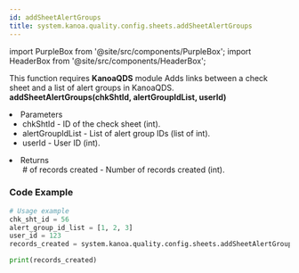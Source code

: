 ```yaml
---
id: addSheetAlertGroups
title: system.kanoa.quality.config.sheets.addSheetAlertGroups
---
```


import PurpleBox from '@site/src/components/PurpleBox';
import HeaderBox from '@site/src/components/HeaderBox';

<PurpleBox>This function requires <b>KanoaQDS</b> module</PurpleBox>
<HeaderBox header="Description">Adds links between a check sheet and a list of alert groups in KanoaQDS.</HeaderBox>
<HeaderBox header="Syntax">
    <b>addSheetAlertGroups(chkShtId, alertGroupIdList, userId)</b>
    <li> Parameters <br />
        <ul>
            <li>chkShtId - ID of the check sheet (int).</li>
            <li>alertGroupIdList - List of alert group IDs (list of int).</li>
            <li>userId - User ID (int).</li>
        </ul>
    </li>
    <li> Returns <br />
        <ul># of records created - Number of records created (int).</ul>
    </li>
</HeaderBox>

### Code Example
```python
# Usage example
chk_sht_id = 56
alert_group_id_list = [1, 2, 3]
user_id = 123
records_created = system.kanoa.quality.config.sheets.addSheetAlertGroups(chkShtId=chk_sht_id, alertGroupIdList=alert_group_id_list, userId=user_id)

print(records_created)
